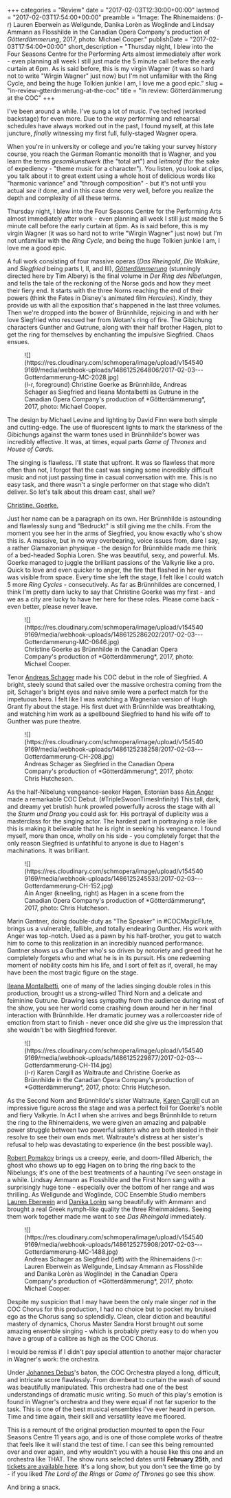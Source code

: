 +++
categories = "Review"
date = "2017-02-03T12:30:00+00:00"
lastmod = "2017-02-03T17:54:00+00:00"
preamble = "Image: The Rhinemaidens: (l-r) Lauren Eberwein as Wellgunde, Danika Lorèn as Woglinde and Lindsay Ammann as Flosshilde in the Canadian Opera Company's production of *Götterdämmerung*, 2017, photo: Michael Cooper."
publishDate = "2017-02-03T17:54:00+00:00"
short_description = "Thursday night, I blew into the Four Seasons Centre for the Performing Arts almost immediately after work - even planning all week I still just made the 5 minute call before the early curtain at 6pm. As is said before, this is my virgin Wagner (it was so hard not to write &quot;Wirgin Wagner&quot; just now) but I&#039;m not unfamiliar with the Ring Cycle, and being the huge Tolkien junkie I am, I love me a good epic."
slug = "in-review-gtterdmmerung-at-the-coc"
title = "In review: Götterdämmerung at the COC"
+++

I've been around a while. I've sung a lot of music. I've teched (worked backstage) for even more. Due to the way performing and rehearsal schedules have always worked out in the past, I found myself, at this late juncture, *finally* witnessing my first full, fully-staged Wagner opera.

When you're in university or college and you're taking your survey history course, you reach the German Romantic monolith that is Wagner, and you learn the terms *gesamkunstwerk* (the "total art") and *leitmotif* (for the sake of expediency - "theme music for a character"). You listen, you look at clips, you talk about it to great extent using a whole host of delicious words like "harmonic variance" and "through composition" - but it's not until you actual *see it* done, and in this case done very well, before you realize the depth and complexity of all these terms. 

Thursday night, I blew into the Four Seasons Centre for the Performing Arts almost immediately after work - even planning all week I still just made the 5 minute call before the early curtain at 6pm. As is said before, this is my virgin Wagner (it was so hard not to write "Wirgin Wagner" just now) but I'm not unfamiliar with the *Ring Cycle*, and being the huge Tolkien junkie I am, I love me a good epic.

A full work consisting of four massive operas (*Das Rheingold*, *Die Walküre*, and *Siegfried* being parts I, II, and III), [*Götterdämmerung*](http://www.coc.ca/PerformancesAndTickets/1617Season/Gotterdammerung.aspx) (stunningly directed here by Tim Albery) is the final volume in *Der Ring des Nibelungen*, and tells the tale of the reckoning of the Norse gods and how they meet their fiery end. It starts with the three Norns reaching the end of their powers (think the Fates in Disney's animated film *Hercules*). Kindly, they provide us with all the exposition that's happened in the last three volumes. Then we're dropped into the bower of Brünnhilde, rejoicing in and with her love Siegfried who rescued her from Wotan's ring of fire. The Gibichung characters Gunther and Gutrune, along with their half brother Hagen, plot to get the ring for themselves by enchanting the impulsive Siegfried. Chaos ensues.

<figure data-type="image">
![](https://res.cloudinary.com/schmopera/image/upload/v1545409169/media/webhook-uploads/1486125264806/2017-02-03---Gotterdammerung-MC-2028.jpg)
<figcaption>(l-r, foreground) Christine Goerke as Brünnhilde, Andreas Schager as Siegfried and Ileana Montalbetti as Gutrune in the Canadian Opera Company's production of *Götterdämmerung*, 2017, photo: Michael Cooper.</figcaption>
</figure>

The design by Michael Levine and lighting  by David Finn were both simple and cutting-edge. The use of fluorescent lights to mark the starkness of the Gibichungs against the warm tones used in Brünnhilde's bower was incredibly effective. It was, at times, equal parts *Game of Thrones* and *House of Cards*.

The singing is flawless. I'll state that upfront. It was so flawless that more often than not, I forgot that the cast was singing some incredibly difficult music and not just passing time in casual conversation with me. This is no easy task, and there wasn't a single performer on that stage who didn't deliver. So let's talk about this dream cast, shall we? 

[Christine. Goerke.](/talking-with-singers-christine-goerke/)

Just her name can be a paragraph on its own. Her Brünnhilde is astounding and flawlessly sung and "Bedruckt" is still giving me the chills. From the moment you see her in the arms of Siegfried, you know exactly who's show this is. A massive, but in no way overbearing, voice issues from, dare I say, a rather Glamazonian physique - the design for Brünnhilde made me think of a bed-headed Sophia Loren. She was beautiful, sexy, and powerful. Ms. Goerke managed to juggle the brilliant passions of the Valkyrie like a pro. Quick to love and even quicker to anger, the fire that flashed in her eyes was visible from space. Every time she left the stage, I felt like I could watch 5 more *Ring Cycles* - consecutively. As far as Brünnhildes are concerned, I think I'm pretty darn lucky to say that Christine Goerke was my first - and we as a city are lucky to have her here for these roles. Please come back - even better, please never leave. 

<figure data-type="image">
![](https://res.cloudinary.com/schmopera/image/upload/v1545409169/media/webhook-uploads/1486125286202/2017-02-03---Gotterdammerung-MC-0646.jpg)
<figcaption>Christine Goerke as Brünnhilde in the Canadian Opera Company's production of *Götterdämmerung*, 2017, photo: Michael Cooper.</figcaption>
</figure>

Tenor [Andreas Schager](/scene/people/andreas-schager/) made his COC debut in the role of Siegfried. A bright, steely sound that sailed over the massive orchestra coming from the pit, Schager's bright eyes and naive smile were a perfect match for the impetuous hero. I felt like I was watching a Wagnerian version of Hugh Grant fly about the stage. His first duet with Brünnhilde was breathtaking, and watching him work as a spellbound Siegfried to hand his wife off to Gunther was pure theatre. 

<figure data-type="image">
![](https://res.cloudinary.com/schmopera/image/upload/v1545409169/media/webhook-uploads/1486125238258/2017-02-03---Gotterdammerung-CH-208.jpg)
<figcaption>Andreas Schager as Siegfried in the Canadian Opera Company's production of *Götterdämmerung*, 2017, photo: Chris Hutcheson.</figcaption>
</figure>

As the half-Nibelung vengeance-seeker Hagen, Estonian bass [Ain Anger](/scene/people/ain-anger/) made a remarkable COC Debut. (#TripleSwoonTimesInfinity) This tall, dark, and dreamy yet brutish hunk prowled powerfully across the stage with all the *Sturm und Drang* you could ask for. His portrayal of duplicity was a masterclass for the singing actor. The hardest part in portraying a role like this is making it believable that he is right in seeking his vengeance. I found myself, more than once, wholly on his side - you completely forget that the only reason Siegfried is unfatihful to anyone is due to Hagen's machinations. It was brilliant. 

<figure data-type="image">
![](https://res.cloudinary.com/schmopera/image/upload/v1545409169/media/webhook-uploads/1486125245533/2017-02-03---Gotterdammerung-CH-152.jpg)
<figcaption>Ain Anger (kneeling, right) as Hagen in a scene from the Canadian Opera Company's production of *Götterdämmerung*, 2017, photo: Chris Hutcheson.</figcaption>
</figure>

Marin Gantner, doing double-duty as "The Speaker" in #COCMagicFlute, brings us a vulnerable, fallible, and totally endearing Gunther. His work with Anger was top-notch. Used as a pawn by his half-brother, you get to watch him to come to this realization in an incredibly nuanced performance. Gantner shows us a Gunther who's so driven by notoriety and greed that he completely forgets who and what he is in its pursuit. His one redeeming moment of nobility costs him his life, and I sort of felt as if, overall, he may have been the most tragic figure on the stage.  

[Ileana Montalbetti](/scene/people/ileana-montalbetti/), one of many of the ladies singing double roles in this production, brought us a strong-willed Third Norn and a delicate and feiminine Gutrune. Drawing less sympathy from the audience during most of the show, you see her world come crashing down around her in her final interaction with Brünnhilde. Her dramatic journey was a rollercoaster ride of emotion from start to finish - never once did she give us the impression that she wouldn't be with Siegfried forever. 

<figure data-type="image">
![](https://res.cloudinary.com/schmopera/image/upload/v1545409169/media/webhook-uploads/1486125229877/2017-02-03---Gotterdammerung-CH-114.jpg)
<figcaption>(l-r) Karen Cargill as Waltraute and Christine Goerke as Brünnhilde in the Canadian Opera Company's production of *Götterdämmerung*, 2017, photo: Chris Hutcheson.</figcaption>
</figure>

As the Second Norn and Brünnhilde's sister Waltraute, [Karen Cargill](/scene/people/karen-cargill/) cut an impressive figure across the stage and was a perfect foil for Goerke's noble and fiery Valkyrie. In Act I when she arrives and begs Brünnhilde to return the ring to the Rhinemaidens, we were given an amazing and palpable power struggle between two powerful sisters who are both steeled in their resolve to see their own ends met. Waltraute's distress at her sister's refusal to help was devastating to experience (in the best possible way). 

[Robert Pomakov](/talking-with-singers-robert-pomakov/) brings us a creepy, eerie, and doom-filled Alberich, the ghost who shows up to egg Hagen on to bring the ring back to the Nibelungs; it's one of the best treatments of a haunting I've seen onstage in a while. Lindsay Ammann as Flosshilde and the First Norn sang with a surprisingly huge tone - especially over the bottom of her range and was thrilling. As Wellgunde and Woglinde, COC Ensemble Studio members [Lauren Eberwein](/scene/people/lauren-eberwein/) and [Danika Lorèn](/scene/people/danika-loren/) sang beautifully with Ammann and brought a real Greek nymph-like quality the three Rheinmaidens. Seeing them work together made me want to see *Das Rheingold* immediately. 

<figure data-type="image">
![](https://res.cloudinary.com/schmopera/image/upload/v1545409169/media/webhook-uploads/1486125275908/2017-02-03---Gotterdammerung-MC-1488.jpg)<figcaption>Andreas Schager as Siegfried (left) with the Rhinemaidens (l-r: Lauren Eberwein as Wellgunde, Lindsay Ammann as Flosshilde and Danika Lorèn as Woglinde) in the Canadian Opera Company's production of *Götterdämmerung*, 2017, photo: Michael Cooper.</figcaption>
</figure>

Despite my suspicion that I may have been the only male singer *not* in the COC Chorus for this production, I had no choice but to pocket my bruised ego as the Chorus sang so splendidly. Clean, clear diction and beautiful mastery of dynamics, Chorus Master Sandra Horst brought out some amazing ensemble singing - which is probably pretty easy to do when you have a group of a calibre as high as the COC Chorus.

I would be remiss if I didn't pay special attention to another major character in Wagner's work: the orchestra. 

Under [Johannes Debus](/scene/people/johannes-debus/)'s baton, the COC Orchestra played a long, difficult, and intricate score flawlessly. From downbeat to curtain the wash of sound was beautifully manipulated. This orchestra had one of the best understandings of dramatic music writing. So much of this play's emotion is found in Wagner's orchestra and they were equal if not far superior to the task. This is one of the best musical ensembles I've ever heard in person. Time and time again, their skill and versatility leave me floored. 
 
This is a remount of the original production mounted to open the Four Seasons Centre 11 years ago, and is one of those complete works of theatre that feels like it will stand the test of time. I can see this being remounted over and over again, and why wouldn't you with a house like this one and an orchestra like THAT.  The show runs selected dates until **February 25th**, and [tickets are available here](http://www.coc.ca/PerformancesAndTickets/1617Season/Gotterdammerung.aspx). It's a long show, but you don't see the time go by - if you liked *The Lord of the Rings* or *Game of Thrones* go see this show. 

And bring a snack.
